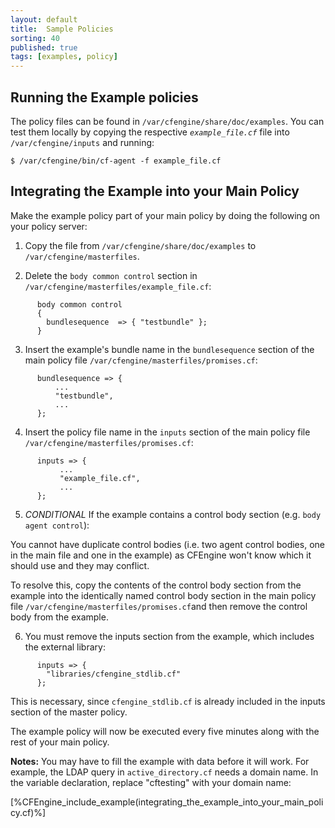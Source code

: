 ```yaml
---
layout: default
title:  Sample Policies
sorting: 40
published: true
tags: [examples, policy]
---
```


## Running the Example policies

The policy files can be found in `/var/cfengine/share/doc/examples`. You can 
test them locally by copying the respective _`example_file.cf`_ file into
`/var/cfengine/inputs` and running:

    $ /var/cfengine/bin/cf-agent -f example_file.cf

## Integrating the Example into your Main Policy

Make the example policy part of your main policy by
doing the following on your policy server:

1. Copy the file from `/var/cfengine/share/doc/examples` to
    `/var/cfengine/masterfiles`.

2. Delete the `body common control` section in
    `/var/cfengine/masterfiles/example_file.cf`:

```cf3  
      body common control
      {
        bundlesequence  => { "testbundle" };
      }
```

3. Insert the example's bundle name in the `bundlesequence` section
    of the main policy file `/var/cfengine/masterfiles/promises.cf`:

```cf3  
      bundlesequence => {
          ...
          "testbundle",
          ...
      };
```

4. Insert the policy file name in the `inputs` section of the main policy file
    `/var/cfengine/masterfiles/promises.cf`:

```cf3  
      inputs => {
           ...
           "example_file.cf",
           ...
      };
```

5. *CONDITIONAL* If the example contains a control body section
   (e.g. `body agent control`):

  You cannot have duplicate control bodies (i.e. two
  agent control bodies, one in the main file and one
  in the example) as CFEngine won't know which it
  should use and they may conflict.

  To resolve this, copy the contents of the control body section from the
  example into the identically named control body section in the main policy
  file `/var/cfengine/masterfiles/promises.cf`and then remove the control body
  from the example.

6. You must remove the inputs section from the example, which 
   includes the external library:

```cf3  
      inputs => {
        "libraries/cfengine_stdlib.cf"
      };
```
  This is necessary, since `cfengine_stdlib.cf` is already included
  in the inputs section of the master policy.

  The example policy will now be executed every five minutes along with the rest
  of your main policy.

**Notes:** You may have to fill the example with data before it will work.
For example, the LDAP query in `active_directory.cf` needs a domain name.
In the variable declaration, replace "cftesting" with your domain name:


[%CFEngine_include_example(integrating_the_example_into_your_main_policy.cf)%]

